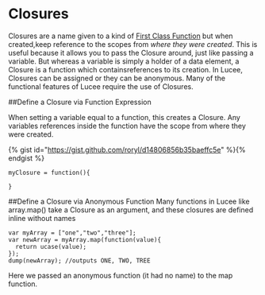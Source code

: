# Closures

Closures are a name given to a kind of [First Class Function](https://rorylaitila.gitbooks.io/lucee/content/first_class_functions.html) but when created,keep reference to the scopes from *where they were created*. This is useful because it allows you to pass the Closure around, just like passing a variable. But whereas a variable is simply a holder of a data element, a Closure is a function which containsreferences to its creation. In Lucee, Closures can be assigned or they can be anonymous. Many of the functional features of Lucee require the use of Closures.

##Define a Closure via Function Expression

When setting a variable equal to a function, this creates a Closure. Any variables references inside the function have the scope from where they were created.

{% gist id="https://gist.github.com/roryl/d14806856b35baeffc5e" %}{% endgist %}


```
myClosure = function(){

}
```


##Define a Closure via Anonymous Function
Many functions in Lucee like array.map() take a Closure as an argument, and these closures are defined inline without names
```
var myArray = ["one","two","three"];
var newArray = myArray.map(function(value){
  return ucase(value);
});
dump(newArray); //outputs ONE, TWO, TREE
```

Here we passed an anonymous function (it had no name) to the map function.





